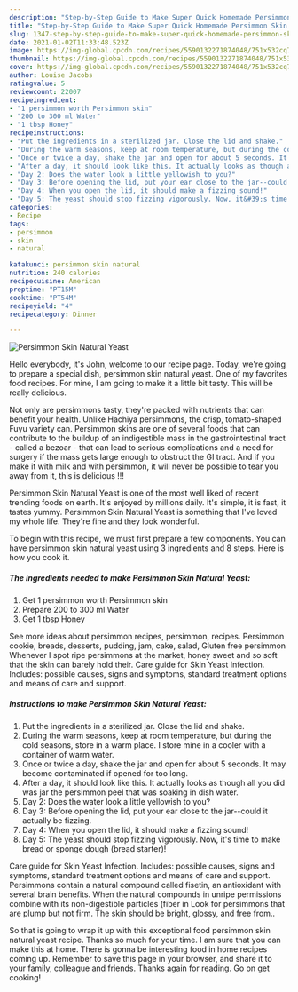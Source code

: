 ```yaml
---
description: "Step-by-Step Guide to Make Super Quick Homemade Persimmon Skin Natural Yeast"
title: "Step-by-Step Guide to Make Super Quick Homemade Persimmon Skin Natural Yeast"
slug: 1347-step-by-step-guide-to-make-super-quick-homemade-persimmon-skin-natural-yeast
date: 2021-01-02T11:33:48.523Z
image: https://img-global.cpcdn.com/recipes/5590132271874048/751x532cq70/persimmon-skin-natural-yeast-recipe-main-photo.jpg
thumbnail: https://img-global.cpcdn.com/recipes/5590132271874048/751x532cq70/persimmon-skin-natural-yeast-recipe-main-photo.jpg
cover: https://img-global.cpcdn.com/recipes/5590132271874048/751x532cq70/persimmon-skin-natural-yeast-recipe-main-photo.jpg
author: Louise Jacobs
ratingvalue: 5
reviewcount: 22007
recipeingredient:
- "1 persimmon worth Persimmon skin"
- "200 to 300 ml Water"
- "1 tbsp Honey"
recipeinstructions:
- "Put the ingredients in a sterilized jar. Close the lid and shake."
- "During the warm seasons, keep at room temperature, but during the cold seasons, store in a warm place. I store mine in a cooler with a container of warm water."
- "Once or twice a day, shake the jar and open for about 5 seconds. It may become contaminated if opened for too long."
- "After a day, it should look like this. It actually looks as though all you did was jar the persimmon peel that was soaking in dish water."
- "Day 2: Does the water look a little yellowish to you?"
- "Day 3: Before opening the lid, put your ear close to the jar--could it actually be fizzing."
- "Day 4: When you open the lid, it should make a fizzing sound!"
- "Day 5: The yeast should stop fizzing vigorously. Now, it&#39;s time to make bread or sponge dough (bread starter)!"
categories:
- Recipe
tags:
- persimmon
- skin
- natural

katakunci: persimmon skin natural 
nutrition: 240 calories
recipecuisine: American
preptime: "PT15M"
cooktime: "PT54M"
recipeyield: "4"
recipecategory: Dinner

---
```



![Persimmon Skin Natural Yeast](https://img-global.cpcdn.com/recipes/5590132271874048/751x532cq70/persimmon-skin-natural-yeast-recipe-main-photo.jpg)

Hello everybody, it's John, welcome to our recipe page. Today, we're going to prepare a special dish, persimmon skin natural yeast. One of my favorites food recipes. For mine, I am going to make it a little bit tasty. This will be really delicious.

Not only are persimmons tasty, they&#39;re packed with nutrients that can benefit your health. Unlike Hachiya persimmons, the crisp, tomato-shaped Fuyu variety can. Persimmon skins are one of several foods that can contribute to the buildup of an indigestible mass in the gastrointestinal tract - called a bezoar - that can lead to serious complications and a need for surgery if the mass gets large enough to obstruct the GI tract. And if you make it with milk and with persimmon, it will never be possible to tear you away from it, this is delicious !!!

Persimmon Skin Natural Yeast is one of the most well liked of recent trending foods on earth. It's enjoyed by millions daily. It's simple, it is fast, it tastes yummy. Persimmon Skin Natural Yeast is something that I've loved my whole life. They're fine and they look wonderful.


To begin with this recipe, we must first prepare a few components. You can have persimmon skin natural yeast using 3 ingredients and 8 steps. Here is how you cook it.

<!--inarticleads1-->

##### The ingredients needed to make Persimmon Skin Natural Yeast:

1. Get 1 persimmon worth Persimmon skin
1. Prepare 200 to 300 ml Water
1. Get 1 tbsp Honey


See more ideas about persimmon recipes, persimmon, recipes. Persimmon cookie, breads, desserts, pudding, jam, cake, salad, Gluten free persimmon Whenever I spot ripe persimmons at the market, honey sweet and so soft that the skin can barely hold their. Care guide for Skin Yeast Infection. Includes: possible causes, signs and symptoms, standard treatment options and means of care and support. 

<!--inarticleads2-->

##### Instructions to make Persimmon Skin Natural Yeast:

1. Put the ingredients in a sterilized jar. Close the lid and shake.
1. During the warm seasons, keep at room temperature, but during the cold seasons, store in a warm place. I store mine in a cooler with a container of warm water.
1. Once or twice a day, shake the jar and open for about 5 seconds. It may become contaminated if opened for too long.
1. After a day, it should look like this. It actually looks as though all you did was jar the persimmon peel that was soaking in dish water.
1. Day 2: Does the water look a little yellowish to you?
1. Day 3: Before opening the lid, put your ear close to the jar--could it actually be fizzing.
1. Day 4: When you open the lid, it should make a fizzing sound!
1. Day 5: The yeast should stop fizzing vigorously. Now, it&#39;s time to make bread or sponge dough (bread starter)!


Care guide for Skin Yeast Infection. Includes: possible causes, signs and symptoms, standard treatment options and means of care and support. Persimmons contain a natural compound called fisetin, an antioxidant with several brain benefits. When the natural compounds in unripe permissions combine with its non-digestible particles (fiber in Look for persimmons that are plump but not firm. The skin should be bright, glossy, and free from.. 

So that is going to wrap it up with this exceptional food persimmon skin natural yeast recipe. Thanks so much for your time. I am sure that you can make this at home. There is gonna be interesting food in home recipes coming up. Remember to save this page in your browser, and share it to your family, colleague and friends. Thanks again for reading. Go on get cooking!
